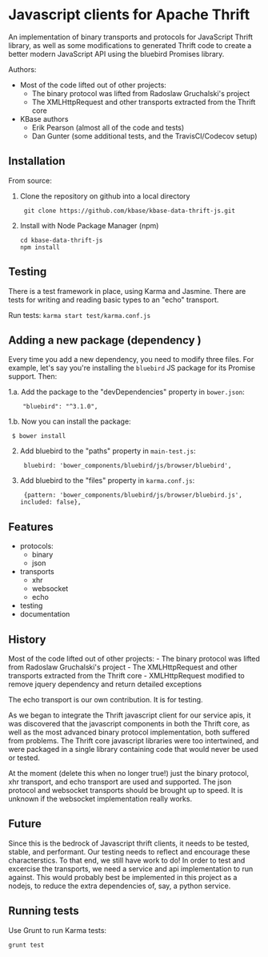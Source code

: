 # Javascript clients for Apache Thrift

An implementation of binary transports and protocols for JavaScript Thrift library,
as well as some modifications to generated Thrift code to create a better modern
JavaScript API using the bluebird Promises library.

Authors: 

* Most of the code lifted out of other projects:
    - The binary protocol was lifted from Radoslaw Gruchalski's project
    - The XMLHttpRequest and other transports extracted from the Thrift core
* KBase authors
    - Erik Pearson (almost all of the code and tests)
    - Dan Gunter (some additional tests, and the TravisCI/Codecov setup)

## Installation

From source:

1. Clone the repository on github into a local directory

        git clone https://github.com/kbase/kbase-data-thrift-js.git

2.  Install with Node Package Manager (npm)

        cd kbase-data-thrift-js
        npm install

## Testing

There is a test framework in place, using Karma and Jasmine. There are tests for writing and reading basic types to an "echo" transport.

Run tests: `karma start test/karma.conf.js`

## Adding a new package (dependency )

Every time you add a new dependency, you need to modify three files. For example, let's say you're installing the `bluebird` JS package for its Promise support. Then:

1.a. Add the package to the "devDependencies" property in `bower.json`:

        "bluebird": "^3.1.0",

1.b. Now you can install the package:

     $ bower install

2. Add bluebird to the "paths" property in `main-test.js`:

        bluebird: 'bower_components/bluebird/js/browser/bluebird',

3. Add bluebird to the "files" property in `karma.conf.js`:
      
        {pattern: 'bower_components/bluebird/js/browser/bluebird.js', included: false},

## Features

- protocols:
    - binary
    - json
- transports
    - xhr
    - websocket
    - echo
- testing
- documentation

## History

Most of the code lifted out of other projects:
    - The binary protocol was lifted from Radoslaw Gruchalski's project
    - The XMLHttpRequest and other transports extracted from the Thrift core
        - XMLHttpRequest modified to remove jquery dependency and return detailed exceptions

The echo transport is our own contribution. It is for testing.

As we began to integrate the Thrift javascript client for our service apis, it was discovered that the javascript components in both the Thrift core, as well as the most advanced binary protocol implementation, both suffered from problems. The Thrift core javascript libraries were too intertwined, and were packaged in a single library containing code that would never be used or tested.

At the moment (delete this when no longer true!) just the binary protocol, xhr transport, and echo transport are used and supported. The json protocol and websocket transports should be brought up to speed. It is unknown if the websocket implementation really works.

## Future 

Since this is the bedrock of Javascript thrift clients, it needs to be tested, stable, and performant. Our testing needs to reflect and encourage these characterstics. To that end, we still have work to do! In order to test and excercise the transports, we need a service and api implementation to run against. This would probably best be implemented in this project as a nodejs, to reduce the extra dependencies of, say, a python service.


## Running tests

Use Grunt to run Karma tests:

    grunt test    

